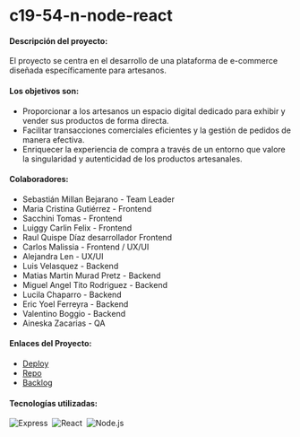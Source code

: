 # c19-54-n-node-react
#### Descripción del proyecto:
El proyecto se centra en el desarrollo de una plataforma de e-commerce diseñada específicamente para artesanos.

#### Los objetivos son:
  - Proporcionar a los artesanos un espacio digital dedicado para exhibir y vender sus productos de forma directa.
  - Facilitar transacciones comerciales eficientes y la gestión de pedidos de manera efectiva.
  - Enriquecer la experiencia de compra a través de un entorno que valore la singularidad y autenticidad de los productos artesanales.

#### Colaboradores:
- Sebastián Millan Bejarano - Team Leader
- Maria Cristina Gutiérrez - Frontend
- Sacchini Tomas - Frontend
- Luiggy Carlin Felix - Frontend
- Raul Quispe Díaz desarrollador Frontend
- Carlos Malissia - Frontend /  UX/UI
- Alejandra Len - UX/UI
- Luis Velasquez - Backend
- Matias Martin Murad Pretz - Backend
- Miguel Angel Tito Rodriguez - Backend
- Lucila Chaparro - Backend
- Eric Yoel Ferreyra - Backend
- Valentino Boggio - Backend
- Aineska Zacarias - QA

#### Enlaces del Proyecto:
- [Deploy](https://ecommerce-artisan.vercel.app/)
- [Repo](https://github.com/No-Country-simulation/c19-54-n-node-react/)
- [Backlog](https://github.com/orgs/No-Country-simulation/projects/17)

#### Tecnologías utilizadas:
![Express](https://img.shields.io/badge/-Express-05122A?style=flat&logo=express)&nbsp;
![React](https://img.shields.io/badge/-React-05122A?style=flat&logo=react)&nbsp;
![Node.js](https://img.shields.io/badge/-Node.js-05122A?style=flat&logo=node.js)&nbsp;
